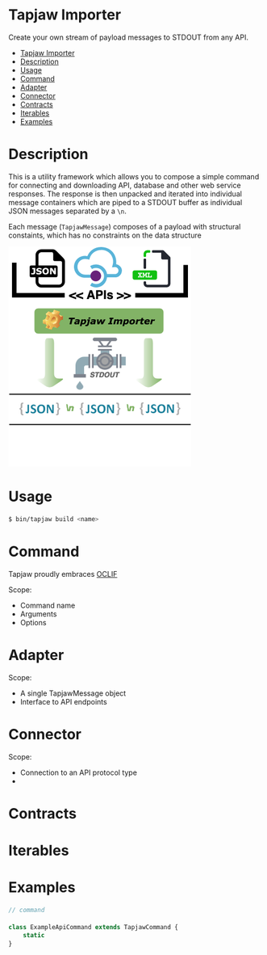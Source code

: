 Tapjaw Importer
===============

Create your own stream of payload messages to STDOUT from any API.

<!-- toc -->
- [Tapjaw Importer](#tapjaw-importer)
- [Description](#description)
- [Usage](#usage)
- [Command](#command)
- [Adapter](#adapter)
- [Connector](#connector)
- [Contracts](#contracts)
- [Iterables](#iterables)
- [Examples](#examples)
<!-- tocstop -->

# Description

This is a utility framework which allows you to compose a simple command for connecting and downloading
API, database and other web service responses. The response is then unpacked and iterated into individual message containers which are piped to a STDOUT buffer as individual JSON messages separated by a `\n`.

Each message (`TapjawMessage`) composes of a payload with structural constaints, which has no constraints on the data structure

![diagram](./resources/diagram.png "Tapjaw Diagram")

# Usage

```sh
$ bin/tapjaw build <name>
```

# Command

Tapjaw proudly embraces [OCLIF](https://github.com/oclif/oclif)

Scope:
* Command name
* Arguments
* Options

# Adapter

Scope:
* A single TapjawMessage object
* Interface to API endpoints

# Connector

Scope:
* Connection to an API protocol type
*

# Contracts

# Iterables

# Examples

```typescript
// command

class ExampleApiCommand extends TapjawCommand {
    static
}

```
